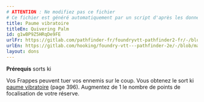 ```yaml
---
# ATTENTION : Ne modifiez pas ce fichier
# Ce fichier est généré automatiquement par un script d'après les données du module Foundry VTT officiel et de sa traduction
title: Paume vibratoire
titleEn: Quivering Palm
id: g1wBP9Z5HRqDe9FE
urlFr: https://gitlab.com/pathfinder-fr/foundryvtt-pathfinder2-fr/-/blob/master/data/feats/g1wBP9Z5HRqDe9FE.htm
urlEn: https://gitlab.com/hooking/foundry-vtt---pathfinder-2e/-/blob/master/packs/data/feats.db/quivering-palm.json
layout: dons
---
```

**Prérequis** sorts ki

Vos Frappes peuvent tuer vos ennemis sur le coup. Vous obtenez le sort ki [paume vibratoire](../sorts/paume-vibratoire.html) (page 396). Augmentez de 1 le nombre de points de focalisation de votre réserve.
